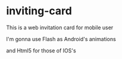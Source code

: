# inviting-card

This is a web invitation card for mobile user

I'm gonna use Flash as Android's animations

and Html5 for those of IOS's


